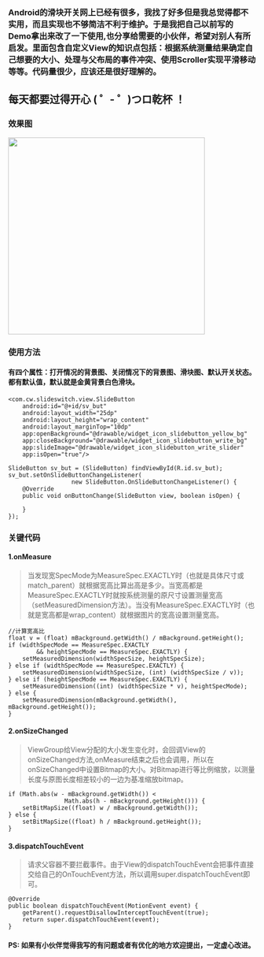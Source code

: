 ### Android的滑块开关网上已经有很多，我找了好多但是我总觉得都不实用，而且实现也不够简洁不利于维护。于是我把自己以前写的Demo拿出来改了一下使用,也分享给需要的小伙伴，希望对别人有所启发。里面包含自定义View的知识点包括：根据系统测量结果确定自己想要的大小、处理与父布局的事件冲突、使用Scroller实现平滑移动等等。代码量很少，应该还是很好理解的。

## 每天都要过得开心 ( ゜- ゜)つロ乾杯 ！


### 效果图
<img src="http://otjav6lvw.bkt.clouddn.com/80966843.jpg" width="400"/>

### 使用方法
#### 有四个属性：打开情况的背景图、关闭情况下的背景图、滑块图、默认开关状态。都有默认值，默认就是金黄背景白色滑块。
```
<com.cw.slideswitch.view.SlideButton
    android:id="@+id/sv_but"
    android:layout_width="25dp"
    android:layout_height="wrap_content"
    android:layout_marginTop="10dp"
    app:openBackground="@drawable/widget_icon_slidebutton_yellow_bg"
    app:closeBackground="@drawable/widget_icon_slidebutton_write_bg"
    app:slideImage="@drawable/widget_icon_slidebutton_write_slider"
    app:isOpen="true"/>

SlideButton sv_but = (SlideButton) findViewById(R.id.sv_but);
sv_but.setOnSlideButtonChangeListener(
                  new SlideButton.OnSlideButtonChangeListener() {
    @Override
    public void onButtonChange(SlideButton view, boolean isOpen) {

    }
});
```

### 关键代码
#### 1.onMeasure
> 当发现宽SpecMode为MeasureSpec.EXACTLY时（也就是具体尺寸或match_parent）就根据宽高比算出高是多少。当宽高都是MeasureSpec.EXACTLY时就按系统测量的原尺寸设置测量宽高（setMeasuredDimension方法）。当没有MeasureSpec.EXACTLY时（也就是宽高都是wrap_content）就根据图片的宽高设置测量宽高。

```
//计算宽高比
float v = (float) mBackground.getWidth() / mBackground.getHeight();
if (widthSpecMode == MeasureSpec.EXACTLY
        && heightSpecMode == MeasureSpec.EXACTLY) {
    setMeasuredDimension(widthSpecSize, heightSpecSize);
} else if (widthSpecMode == MeasureSpec.EXACTLY) {
    setMeasuredDimension(widthSpecSize, (int) (widthSpecSize / v));
} else if (heightSpecMode == MeasureSpec.EXACTLY) {
    setMeasuredDimension((int) (widthSpecSize * v), heightSpecMode);
} else {
    setMeasuredDimension(mBackground.getWidth(), mBackground.getHeight());
}
```
#### 2.onSizeChanged
> ViewGroup给View分配的大小发生变化时，会回调View的onSizeChanged方法,onMeasure结束之后也会调用，所以在onSizeChanged中设置Bitmap的大小。对Bitmap进行等比例缩放，以测量长度与原图长度相差较小的一边为基准缩放bitmap。

```
if (Math.abs(w - mBackground.getWidth()) <
                Math.abs(h - mBackground.getHeight())) {
    setBitMapSize((float) w / mBackground.getWidth());
} else {
    setBitMapSize((float) h / mBackground.getHeight());
}
```
#### 3.dispatchTouchEvent
> 请求父容器不要拦截事件。由于View的dispatchTouchEvent会把事件直接交给自己的OnTouchEvent方法，所以调用super.dispatchTouchEvent即可。

```
@Override
public boolean dispatchTouchEvent(MotionEvent event) {
    getParent().requestDisallowInterceptTouchEvent(true);
    return super.dispatchTouchEvent(event);
}
```

#### PS: 如果有小伙伴觉得我写的有问题或者有优化的地方欢迎提出，一定虚心改进。

